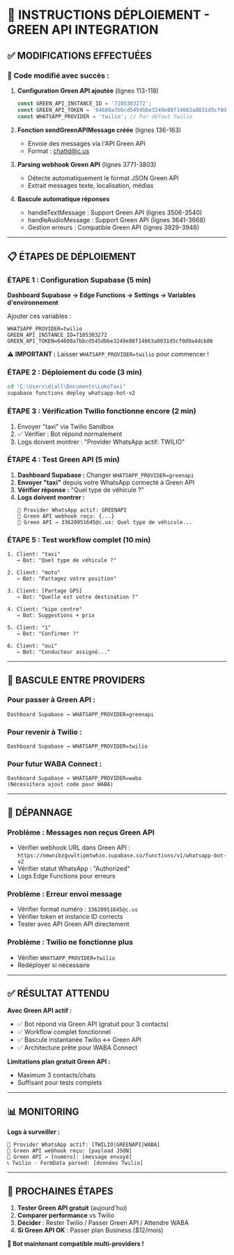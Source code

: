 # 🚀 INSTRUCTIONS DÉPLOIEMENT - GREEN API INTEGRATION

## ✅ MODIFICATIONS EFFECTUÉES

### 🔧 **Code modifié avec succès :**

1. **Configuration Green API ajoutée** (lignes 113-118)
   ```typescript
   const GREEN_API_INSTANCE_ID = '7105303272';
   const GREEN_API_TOKEN = '64608a7bbcd545dbbe3249e88f14063a0831d5cf0d9a4dcb86';
   const WHATSAPP_PROVIDER = 'twilio'; // Par défaut Twilio
   ```

2. **Fonction sendGreenAPIMessage créée** (lignes 136-163)
   - Envoie des messages via l'API Green API
   - Format : chatId@c.us

3. **Parsing webhook Green API** (lignes 3771-3803)
   - Détecte automatiquement le format JSON Green API
   - Extrait messages texte, localisation, médias

4. **Bascule automatique réponses** 
   - handleTextMessage : Support Green API (lignes 3506-3540)
   - handleAudioMessage : Support Green API (lignes 3641-3668)
   - Gestion erreurs : Compatible Green API (lignes 3929-3946)

---

## 📋 ÉTAPES DE DÉPLOIEMENT

### **ÉTAPE 1 : Configuration Supabase (5 min)**

**Dashboard Supabase → Edge Functions → Settings → Variables d'environnement**

Ajouter ces variables :
```
WHATSAPP_PROVIDER=twilio
GREEN_API_INSTANCE_ID=7105303272
GREEN_API_TOKEN=64608a7bbcd545dbbe3249e88f14063a0831d5cf0d9a4dcb86
```

⚠️ **IMPORTANT :** Laisser `WHATSAPP_PROVIDER=twilio` pour commencer !

### **ÉTAPE 2 : Déploiement du code (3 min)**

```bash
cd "C:\Users\diall\Documents\LokoTaxi"
supabase functions deploy whatsapp-bot-v2
```

### **ÉTAPE 3 : Vérification Twilio fonctionne encore (2 min)**

1. Envoyer "taxi" via Twilio Sandbox
2. ✅ Vérifier : Bot répond normalement
3. Logs doivent montrer : "Provider WhatsApp actif: TWILIO"

### **ÉTAPE 4 : Test Green API (5 min)**

1. **Dashboard Supabase :** Changer `WHATSAPP_PROVIDER=greenapi`
2. **Envoyer "taxi"** depuis votre WhatsApp connecté à Green API
3. **Vérifier réponse :** "Quel type de véhicule ?"
4. **Logs doivent montrer :**
   ```
   🔄 Provider WhatsApp actif: GREENAPI
   🌿 Green API webhook reçu: {...}
   🌿 Green API → 33620951645@c.us: Quel type de véhicule...
   ```

### **ÉTAPE 5 : Test workflow complet (10 min)**

```
1. Client: "taxi"
   → Bot: "Quel type de véhicule ?"

2. Client: "moto"
   → Bot: "Partagez votre position"

3. Client: [Partage GPS]
   → Bot: "Quelle est votre destination ?"

4. Client: "kipe centre"
   → Bot: Suggestions + prix

5. Client: "1"
   → Bot: "Confirmer ?"

6. Client: "oui"
   → Bot: "Conducteur assigné..."
```

---

## 🔄 BASCULE ENTRE PROVIDERS

### **Pour passer à Green API :**
```
Dashboard Supabase → WHATSAPP_PROVIDER=greenapi
```

### **Pour revenir à Twilio :**
```
Dashboard Supabase → WHATSAPP_PROVIDER=twilio
```

### **Pour futur WABA Connect :**
```
Dashboard Supabase → WHATSAPP_PROVIDER=waba
(Nécessitera ajout code pour WABA)
```

---

## 🐛 DÉPANNAGE

### **Problème : Messages non reçus Green API**
- Vérifier webhook URL dans Green API : `https://nmwnibzgvwltipmtwhzo.supabase.co/functions/v1/whatsapp-bot-v2`
- Vérifier statut WhatsApp : "Authorized"
- Logs Edge Functions pour erreurs

### **Problème : Erreur envoi message**
- Vérifier format numéro : `33620951645@c.us`
- Vérifier token et instance ID corrects
- Tester avec API Green API directement

### **Problème : Twilio ne fonctionne plus**
- Vérifier `WHATSAPP_PROVIDER=twilio`
- Redéployer si nécessaire

---

## ✅ RÉSULTAT ATTENDU

**Avec Green API actif :**
- ✅ Bot répond via Green API (gratuit pour 3 contacts)
- ✅ Workflow complet fonctionnel
- ✅ Bascule instantanée Twilio ↔ Green API
- ✅ Architecture prête pour WABA Connect

**Limitations plan gratuit Green API :**
- Maximum 3 contacts/chats
- Suffisant pour tests complets

---

## 📊 MONITORING

**Logs à surveiller :**
```
🔄 Provider WhatsApp actif: [TWILIO|GREENAPI|WABA]
🌿 Green API webhook reçu: [payload JSON]
🌿 Green API → [numéro]: [message envoyé]
📞 Twilio - FormData parsed: [données Twilio]
```

---

## 🎯 PROCHAINES ÉTAPES

1. **Tester Green API gratuit** (aujourd'hui)
2. **Comparer performance** vs Twilio
3. **Décider** : Rester Twilio / Passer Green API / Attendre WABA
4. **Si Green API OK** : Passer plan Business ($12/mois)

**🚀 Bot maintenant compatible multi-providers !**